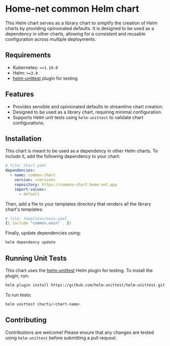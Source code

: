 # Home-net common Helm chart

This Helm chart serves as a library chart to simplify the creation of Helm charts by providing opinionated defaults. It
is designed to be used as a dependency in other charts, allowing for a consistent and reusable configuration across
multiple deployments.

## Requirements

- Kubernetes: `>=1.19.0`
- Helm: `>=3.0`
- [helm-unittest](https://github.com/helm-unittest/helm-unittest) plugin for testing

## Features

- Provides sensible and opinionated defaults to streamline chart creation.
- Designed to be used as a library chart, requiring minimal configuration.
- Supports Helm unit tests using `helm-unittest` to validate chart configurations.

## Installation

This chart is meant to be used as a dependency in other Helm charts. To include it, add the following dependency to
your chart:

```yaml
# file: Chart.yaml
dependencies:
  - name: common-chart
    version: <version>
    repository: https://common-chart.home-net.app
    import-values:
      - default
```

Then, add a file to your templates directory that renders all the library chart's templates:

```yaml
# file: templates/main.yaml
{{ include "common.main" . }}
```

Finally, update dependencies using:

```sh
helm dependency update
```

## Running Unit Tests

This chart uses the [helm-unittest](https://github.com/helm-unittest/helm-unittest) Helm plugin for testing. To install
the plugin, run:

```sh
helm plugin install https://github.com/helm-unittest/helm-unittest.git
```

To run tests:

```sh
helm unittest charts/<chart-name>
```

## Contributing

Contributions are welcome! Please ensure that any changes are tested using `helm-unittest` before submitting a pull
request.

